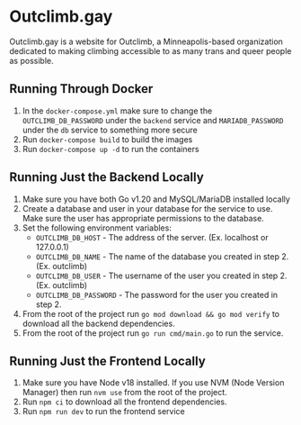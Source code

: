 # Outclimb.gay

Outclimb.gay is a website for Outclimb, a Minneapolis-based organization dedicated to making climbing accessible to as many trans and queer people as possible.

## Running Through Docker

1. In the `docker-compose.yml` make sure to change the `OUTCLIMB_DB_PASSWORD` under the `backend` service and `MARIADB_PASSWORD` under the `db` service to something more secure
2. Run `docker-compose build` to build the images
3. Run `docker-compose up -d` to run the containers

## Running Just the Backend Locally

1. Make sure you have both Go v1.20 and MySQL/MariaDB installed locally
2. Create a database and user in your database for the service to use. Make sure the user has appropriate permissions to the database.
3. Set the following environment variables:
    - `OUTCLIMB_DB_HOST` - The address of the server. (Ex. localhost or 127.0.0.1)
    - `OUTCLIMB_DB_NAME` - The name of the database you created in step 2. (Ex. outclimb)
    - `OUTCLIMB_DB_USER` - The username of the user you created in step 2. (Ex. outclimb)
    - `OUTCLIMB_DB_PASSWORD` - The password for the user you created in step 2.
4. From the root of the project run `go mod download && go mod verify` to download all the backend dependencies.
5. From the root of the project run `go run cmd/main.go` to run the service.

## Running Just the Frontend Locally

1. Make sure you have Node v18 installed. If you use NVM (Node Version Manager) then run `nvm use` from the root of the project.
2. Run `npm ci` to download all the frontend dependencies.
3. Run `npm run dev` to run the frontend service
